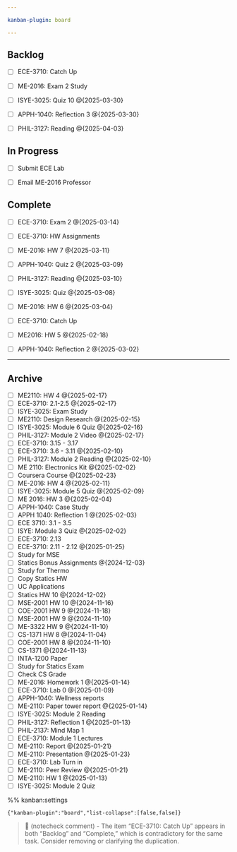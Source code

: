 ```yaml
---

kanban-plugin: board

---
```


## Backlog

- [ ] ECE-3710: Catch Up
- [ ] ME-2016: Exam 2 Study
- [ ] ISYE-3025: Quiz 10 @{2025-03-30}
- [ ] APPH-1040: Reflection 3 @{2025-03-30}
- [ ] PHIL-3127: Reading @{2025-04-03}


## In Progress

- [ ] Submit ECE Lab
- [ ] Email ME-2016 Professor


## Complete

- [ ] ECE-3710: Exam 2 @{2025-03-14}
- [ ] ECE-3710: HW Assignments
- [ ] ME-2016: HW 7 @{2025-03-11}
- [ ] APPH-1040: Quiz 2 @{2025-03-09}
- [ ] PHIL-3127: Reading @{2025-03-10}
- [ ] ISYE-3025: Quiz @{2025-03-08}
- [ ] ME-2016: HW 6 @{2025-03-04}
- [ ] ECE-3710: Catch Up
- [ ] ME2016: HW 5 @{2025-02-18}
- [ ] APPH-1040: Reflection 2 @{2025-03-02}


***

## Archive

- [ ] ME2110: HW 4 @{2025-02-17}
- [ ] ECE-3710: 2.1-2.5 @{2025-02-17}
- [ ] ISYE-3025: Exam Study
- [ ] ME2110: Design Research @{2025-02-15}
- [ ] ISYE-3025: Module 6 Quiz @{2025-02-16}
- [ ] PHIL-3127: Module 2 Video @{2025-02-17}
- [ ] ECE-3710: 3.15 - 3.17
- [ ] ECE-3710: 3.6 - 3.11 @{2025-02-10}
- [ ] PHIL-3127: Module 2 Reading @{2025-02-10}
- [ ] ME 2110: Electronics Kit @{2025-02-02}
- [ ] Coursera Course @{2025-02-23}
- [ ] ME-2016: HW 4 @{2025-02-11}
- [ ] ISYE-3025: Module 5 Quiz @{2025-02-09}
- [ ] ME 2016: HW 3 @{2025-02-04}
- [ ] APPH-1040: Case Study
- [ ] APPH 1040: Reflection 1 @{2025-02-03}
- [ ] ECE 3710: 3.1 - 3.5
- [ ] ISYE: Module 3 Quiz @{2025-02-02}
- [ ] ECE-3710: 2.13
- [ ] ECE-3710: 2.11 - 2.12 @{2025-01-25}
- [ ] Study for MSE
- [ ] Statics Bonus Assignments @{2024-12-03}
- [ ] Study for Thermo
- [ ] Copy Statics HW
- [ ] UC Applications
- [ ] Statics HW 10 @{2024-12-02}
- [ ] MSE-2001 HW 10 @{2024-11-16}
- [ ] COE-2001 HW 9 @{2024-11-18}
- [ ] MSE-2001 HW 9 @{2024-11-10}
- [ ] ME-3322 HW 9 @{2024-11-10}
- [ ] CS-1371 HW 8 @{2024-11-04}
- [ ] COE-2001 HW 8 @{2024-11-10}
- [ ] CS-1371 @{2024-11-13}
- [ ] INTA-1200 Paper
- [ ] Study for Statics Exam
- [ ] Check CS Grade
- [ ] ME-2016: Homework 1 @{2025-01-14}
- [ ] ECE-3710: Lab 0 @{2025-01-09}
- [ ] APPH-1040: Wellness reports
- [ ] ME-2110: Paper tower report @{2025-01-14}
- [ ] ISYE-3025: Module 2 Reading
- [ ] PHIL-3127: Reflection 1 @{2025-01-13}
- [ ] PHIL-2137: Mind Map 1
- [ ] ECE-3710: Module 1 Lectures
- [ ] ME-2110: Report @{2025-01-21}
- [ ] ME-2110: Presentation @{2025-01-23}
- [ ] ECE-3710: Lab Turn in
- [ ] ME-2110: Peer Review @{2025-01-21}
- [ ] ME-2110: HW 1 @{2025-01-13}
- [ ] ISYE-3025: Module 2 Quiz

%% kanban:settings
```
{"kanban-plugin":"board","list-collapse":[false,false]}
```

> 🤖 (notecheck comment) - The item “ECE-3710: Catch Up” appears in both “Backlog” and “Complete,” which is contradictory for the same task. Consider removing or clarifying the duplication.